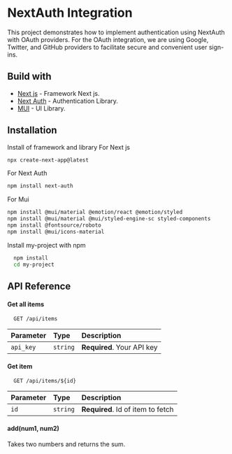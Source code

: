 
# NextAuth Integration

This project demonstrates how to implement authentication using NextAuth with OAuth providers. For the OAuth integration, we are using Google, Twitter, and GitHub providers to facilitate secure and convenient user sign-ins.


## Build with
* [Next js](https://nextjs.org/) - Framework Next js.
* [Next Auth](https://next-auth.js.org/) - Authentication Library.
* [MUI](https://mui.com/) - UI Library.

## Installation
Install of framework and library
For Next js 
```bash 
npx create-next-app@latest
```
For Next Auth 
```bash 
npm install next-auth
```
For Mui 
```bash
npm install @mui/material @emotion/react @emotion/styled
npm install @mui/material @mui/styled-engine-sc styled-components
npm install @fontsource/roboto
npm install @mui/icons-material
```

Install my-project with npm

```bash
  npm install 
  cd my-project
```


    
## API Reference

#### Get all items

```http
  GET /api/items
```

| Parameter | Type     | Description                |
| :-------- | :------- | :------------------------- |
| `api_key` | `string` | **Required**. Your API key |

#### Get item

```http
  GET /api/items/${id}
```

| Parameter | Type     | Description                       |
| :-------- | :------- | :-------------------------------- |
| `id`      | `string` | **Required**. Id of item to fetch |

#### add(num1, num2)

Takes two numbers and returns the sum.

